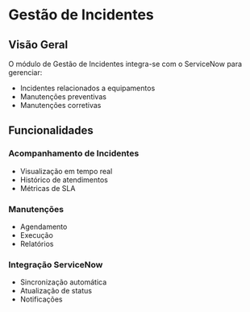 # Gestão de Incidentes

## Visão Geral

O módulo de Gestão de Incidentes integra-se com o ServiceNow para gerenciar:

- Incidentes relacionados a equipamentos
- Manutenções preventivas
- Manutenções corretivas

## Funcionalidades

### Acompanhamento de Incidentes
- Visualização em tempo real
- Histórico de atendimentos
- Métricas de SLA

### Manutenções
- Agendamento
- Execução
- Relatórios

### Integração ServiceNow
- Sincronização automática
- Atualização de status
- Notificações
